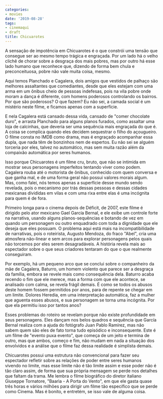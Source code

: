 ```yaml
---
categories:
- movies
date: '2019-08-28'
tags:
- cinemaqui
- draft
title: Chicuarotes
---
```


A sensação de impotência em Chicuarotes é o que constrói uma tensão que consegue ser ao mesmo tempo trágica e engraçada. Por um lado há o velho clichê de chorar sobre a desgraça dos mais pobres, mas por outro há esse lado humano que reconhece que, dizendo de forma bem chula e preconceituosa, pobre não vale muita coisa, mesmo.

Aqui temos Planchado e Cagalera, dois amigos que vestidos de palhaço são melhores assaltantes que comediantes, desde que eles estejam com uma arma em um ônibus cheio de pessoas indefesas, pois na vila pobre onde moram a dança é diferente, com homens poderosos controlando os bairros. Por que são poderosos? O que fazem? Eu não sei, a camada social é um mistério neste filme, e ficamos apenas com a superfície.

E nela Cagalera está cansado dessa vida, cansado de "comer chocolate duro", e arrasta Planchado para alguns planos furados, como assaltar uma loja de calcinhas, que deveria ser uma sequência mais engraçada do que é. A coisa se complica quando eles decidem sequestrar o filho do açougueiro. O filme consta no IMDB como drama, mas é engraçado acompanhar essa dupla, que nada têm de bonzinhos nem de espertos. Eu não sei se alguém torceria por eles, talvez no automático, mas sem muita razão além da compaixão automática por seres humanos.

Isso porque Chicuarotes é um filme cru, bruto, que não se intimida em mostrar seus personagens imperfeitos tentando viver como podem. Cagalera rouba até o motorista de ônibus, conhecido com quem conversa e que ganha mal, e de uma forma geral não possui valores morais algum. Mas, como falei, nós temos apenas a superfície desse mundo sendo revelada, pois o mecanismo por trás dessas pessoas e dessas cidades mexicanas divididas em vilas e com uma rixa entre elas é uma incógnita para quem é de fora.

Primeiro longa para o cinema depois de Déficit, de 2007, este filme é dirigido pelo ator mexicano Gael García Bernal, e ele exibe um controle forte na narrativa, usando alguns planos-sequências e botando de vez em quando um personagem ou outro enquadrado com toda a dignidade que ele deseja que eles possuam. O problema aqui está mais na incompatibilidade de narrativas, pois o roteirista, Augusto Mendoza, do fraco "Abel", cria uma atmosfera não-linear e sem arcos para explorar personagens pelos quais não torcemos por eles serem desagradáveis. A história revela mais ao espectador sobre o que seus criadores tentaram do que o que realmente conseguiram.

Por exemplo, há um pequeno arco que se conclui sobre o companheiro da mãe de Cagalera, Baturro, um homem violento que parece ser a desgraça da família, embora se revele mais como consequência dela. Baturro acaba recendo o fim que ele merece, mas a forma com que ele acontece, se analisado com calma, se revela frágil demais. É como se todos os abusos deste homem fossem permitidos por anos, para de repente se chegar em um limite. Dolores Heredia, em uma interpretação automática, faz a mulher que aguenta esses abusos, e sua personagem se torna uma incógnita. Por que ela permitiu isso por tantos anos?

Esses problemas do roteiro se revelam porque não existe profundidade em seus personagens. Eles dançam nos belos quadros e sequência que García Bernal realiza com a ajuda do fotógrafo Juan Pablo Ramírez, mas não sabem quem são eles de fato torna tudo episódico e inconsequente. Este é um filme de "evento puxa evento", que começa de um jeito e termina de outro, mas que ambos, começo e fim, não mudam em nada a situação dos envolvidos e a análise que o filme faz dessa realidade é simplista demais.

Chicuarotes possui uma estrutura não convencional para fazer seu espectador refletir sobre as relações de poder entre seres humanos vivendo no limite, mas esse limite não é tão limite assim e esse poder não é tão claro assim, de forma que sua própria mensagem se perde nos detalhes que faltam da trama. Me lembra o filme biográfico do diretor italiano Giuseppe Tornatore, "Baarìa - A Porta do Vento", em que ele gasta quase três horas e vários milhões para dirigir um filme tão específico que se perde como Cinema. Mas é bonito, e entretém, se isso vale de alguma coisa.